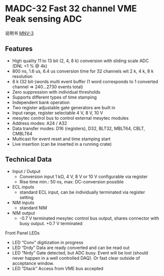 <!-- MADC_32.md --- 
;; 
;; Description: 
;; Author: Hongyi Wu(吴鸿毅)
;; Email: wuhongyi@qq.com 
;; Created: 六 2月 18 21:15:16 2017 (+0800)
;; Last-Updated: 四 6月  1 10:08:04 2017 (+0800)
;;           By: Hongyi Wu(吴鸿毅)
;;     Update #: 3
;; URL: http://wuhongyi.cn -->

# MADC-32  Fast 32 channel VME Peak sensing ADC

说明书 [MNV-3](/pdf/ElectronicsModules/MESYTEC/MNV-3.pdf)

## Features

- High quality 11 to 13 bit (2, 4, 8 k) conversion with sliding scale ADC (DNL <1 % @ 4k)
- 800 ns, 1.6 us, 6.4 us conversion time for 32 channels wit 2 k, 4 k, 8 k resolution
- 8 k (32 bit-)words multi event buffer (1 word corresponds to 1 converted channel => 240...2730 events total)
- Zero suppression with individual thresholds
- Supports different types of time stamping
- Independent bank operation
- Two register adjustable gate generators are built in
- Input range, register selectable 4 V, 8 V, 10 V
- mesytec control bus to control external mesytec modules
- Address modes: A24 / A32
- Data transfer modes: D16 (registers), D32, BLT32, MBLT64, CBLT, CMBLT64
- Multicast for event reset and time stamping start
- Live insertion (can be inserted in a running crate)


## Technical Data

- Input / Output
	- Conversion input 1 kΩ, 4 V, 8 V or 10 V configurable via register
	- Rise time min.: 50 ns, max: DC-conversion possible
- ECL inputs
	- standard ECL input, can be individually terminated via register setting
- NIM inputs
	- standard NIM
- NIM output
	- -0.7 V terminated
mesytec control bus output, shares connector with busy output. +0.7 V terminated





Front Panel LEDs

- LED “Conv”  digitization in progress
- LED “Drdy”  Data are ready converted and can be read out
- LED “Nrdy”  Gate detected, but ADC busy. Event will be lost (should never happen in a well controlled DAQ). Or fast clear outside of acceptance window.
- LED “Dtack”  Access from VME bus accepted








<!-- MADC_32.md ends here -->
